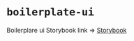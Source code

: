 # `boilerplate-ui`

Boilerplare ui Storybook link => [Storybook](https://boilerplate-ui.theparadance.com/index.html)